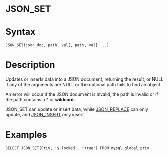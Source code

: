 # JSON_SET

#

# Syntax

```
JSON_SET(json_doc, path, val[, path, val] ...)
```

#

# Description

Updates or inserts data into a JSON document, returning the result, or NULL if any of the arguments are NULL or the optional path fails to find an object.

An error will occur if the JSON document is invalid, the path is invalid or if the path contains a * or **wildcard.**

JSON_SET can update or insert data, while [JSON_REPLACE](json_replace.md) can only update, and [JSON_INSERT](json_insert.md) only insert.

#

# Examples

```
SELECT JSON_SET(Priv, '$.locked', 'true') FROM mysql.global_priv
```